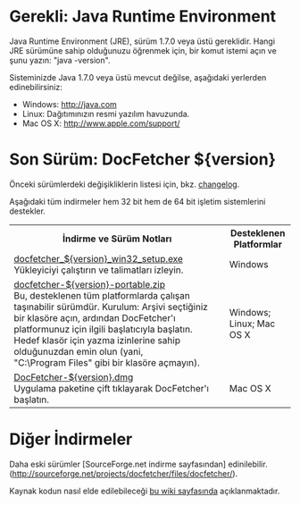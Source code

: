 Gerekli: Java Runtime Environment
==================================
Java Runtime Environment (JRE), sürüm 1.7.0 veya üstü gereklidir. Hangi
JRE sürümüne sahip olduğunuzu öğrenmek için, bir komut istemi açın ve şunu yazın:
"java -version".

Sisteminizde Java 1.7.0 veya üstü mevcut değilse, aşağıdaki
yerlerden edinebilirsiniz:

* Windows: <http://java.com>
* Linux: Dağıtımınızın resmi yazılım havuzunda.
* Mac OS&nbsp;X: <http://www.apple.com/support/>

Son Sürüm: DocFetcher ${version}
=====================================

Önceki sürümlerdeki değişikliklerin listesi için, bkz. [changelog](http://docfetcher.sourceforge.net/wiki/doku.php?id=changelog).

Aşağıdaki tüm indirmeler hem 32 bit hem de 64 bit işletim sistemlerini destekler.

<table>
<tr>
<th>İndirme ve Sürüm Notları</th>
<th>Desteklenen Platformlar</th>
</tr>
<tr>
<td align="left"><a href="http://sourceforge.net/projects/docfetcher/files/docfetcher/${version}/docfetcher_${version}_win32_setup.exe/download">docfetcher_${version}_win32_setup.exe</a> <br/> Yükleyiciyi çalıştırın ve talimatları izleyin.</td>
<td>Windows</td>
</tr>
<tr>
<td align="left"><a href="http://sourceforge.net/projects/docfetcher/files/docfetcher/${version}/docfetcher-${version}-portable.zip/download">docfetcher-${version}-portable.zip</a> <br/> Bu, desteklenen tüm platformlarda çalışan taşınabilir sürümdür. Kurulum: Arşivi seçtiğiniz bir klasöre açın, ardından DocFetcher'ı platformunuz için ilgili başlatıcıyla başlatın. Hedef klasör için yazma izinlerine sahip olduğunuzdan emin olun (yani, "C:\Program&nbsp;Files" gibi bir klasöre açmayın).
</td>
<td>Windows; Linux; Mac OS&nbsp;X</td>
</tr>
<tr>
<td align="left"><a href="http://sourceforge.net/projects/docfetcher/files/docfetcher/${version}/DocFetcher-${version}.dmg/download">DocFetcher-${version}.dmg</a> <br/> Uygulama paketine çift tıklayarak DocFetcher'ı başlatın.</td>
<td>Mac OS&nbsp;X</td>
</tr>
</table>

Diğer İndirmeler
===============
Daha eski sürümler [SourceForge.net indirme sayfasından] edinilebilir.(http://sourceforge.net/projects/docfetcher/files/docfetcher/).

Kaynak kodun nasıl elde edilebileceği [bu wiki sayfasında](http://docfetcher.sourceforge.net/wiki/doku.php?id=source_code) açıklanmaktadır.
